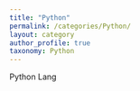 ```yaml
---
title: "Python"
permalink: /categories/Python/
layout: category
author_profile: true
taxonomy: Python
---
```


Python Lang